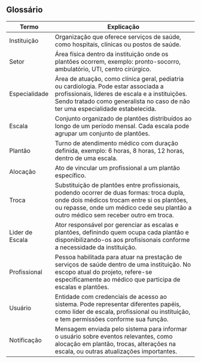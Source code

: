 ## Glossário

| Termo           | Explicação      |
| --------------- | --------------- |
| Instituição     | Organização que oferece serviços de saúde, como hospitais, clínicas ou postos de saúde. |
| Setor           | Área física dentro da instituição onde os plantões ocorrem, exemplo: pronto-socorro, ambulatório, UTI, centro cirúrgico. |
| Especialidade   | Área de atuação, como clínica geral, pediatria ou cardiologia. Pode estar associada a profissionais, líderes de escala e a instituições. Sendo tratado como generalista no caso de não ter uma especialidade estabelecida. |
| Escala          | Conjunto organizado de plantões distribuídos ao longo de um período mensal. Cada escala pode agrupar um conjunto de plantões. |
| Plantão         | Turno de atendimento médico com duração definida, exemplo: 6 horas, 8 horas, 12 horas, dentro de uma escala. |
| Alocação        | Ato de vincular um profissional a um plantão específico. |
| Troca           | Substituição de plantões entre profissionais, podendo ocorrer de duas formas: troca dupla, onde dois médicos trocam entre si os plantões, ou repasse, onde um médico cede seu plantão a outro médico sem receber outro em troca. |
| Lider de Escala | Ator responsável por gerenciar as escalas e plantões, definindo quem ocupa cada plantão e disponibilizando-os aos profisisonais conforme a necessidade da instituição. |
| Profissional    | Pessoa habilitada para atuar na prestação de serviços de saúde dentro de uma instituição. No escopo atual do projeto, refere-se especificamente ao médico que participa de escalas e plantões. |
| Usuário         | Entidade com credenciais de acesso ao sistema. Pode representar diferentes papéis, como líder de escala, profissional ou instituição, e tem permissões conforme sua função. |
| Notificação     | Mensagem enviada pelo sistema para informar o usuário sobre eventos relevantes, como alocação em plantão, trocas, alterações na escala, ou outras atualizações importantes. |
